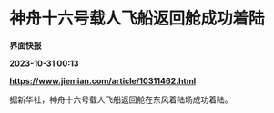 # 神舟十六号载人飞船返回舱成功着陆
**界面快报**

**2023-10-31 00:13**

**https://www.jiemian.com/article/10311462.html**

据新华社，神舟十六号载人飞船返回舱在东风着陆场成功着陆。